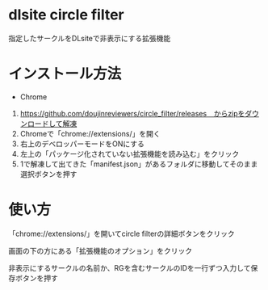# dlsite circle filter

指定したサークルをDLsiteで非表示にする拡張機能

# インストール方法

- Chrome

1. https://github.com/doujinreviewers/circle_filter/releases　からzipをダウンロードして解凍
2. Chromeで「chrome://extensions/」を開く
3. 右上のデベロッパーモードをONにする
4. 左上の「パッケージ化されていない拡張機能を読み込む」をクリック
5. 1で解凍して出てきた「manifest.json」があるフォルダに移動してそのまま選択ボタンを押す

# 使い方

「chrome://extensions/」を開いてcircle filterの詳細ボタンをクリック

画面の下の方にある「拡張機能のオプション」をクリック

非表示にするサークルの名前か、RGを含むサークルのIDを一行ずつ入力して保存ボタンを押す